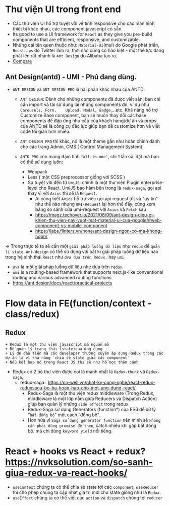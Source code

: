 # Thư viện UI trong front end
+ Các thư viện UI hổ trợ tuyệt vời về tính responsive cho các màn hình thiết bị khác nhau, các component javascript có sẵn.
+ Its good to use a UI framework for `React` as they give you pre-build components that are efficient, responsive, and customizable.
+ Những cái tên quen thuộc như: `Material-UI`(mui) do Google phát triển, `Boostraps` do Twitter làm ra, thời nào cũng có hào kiệt - một thế lực 
đang phất lên rất nhanh là `Ant Design` do Alibaba tạo ra.
+ [Compare](https://stackoverflow.com/questions/63218673/should-i-use-ant-design-or-materialui-or-react-bootstrap)


## Ant Design(antd) - UMI - Phú đang dùng.
+ `ANT DESIGN` và `ANT DESIGN PRO` là hai phần khác nhau của ANTD.
    + `ANT DESIGN`: Dành cho những components đã được viết sẵn, bạn chỉ cần import và tái sử dụng lại những components đó, ví dụ như `Carousels, Form,    Upload, Modal, Badge`,…etc. Khả năng hỗ trợ Customize Base component, bạn sẽ muốn thay đổi các base components để đáp ứng như cầu của khách hàng/dự án và props của ANTD sẽ là công cụ đắc lực giúp bạn dễ customize hơn và viết code tối giản hơn nhiều.

    + `ANT DESIGN PRO` thì khác, nó là một theme gần như hoàn chỉnh dành cho các trang Admin, CMS ( Control Management System).
    + `ANTD PRO` còn mang đậm tính `"all-in-one"`, chỉ 1 lần cài đặt mà bạn có thể sử dụng luôn:
        + Webpack
        + Less ( một CSS preprocessor giống với SCSS )
        + Sự tuyệt vời đến từ  `UmiJS`: chính là một thư viện Plugin enterprise-level cho React. UmiJS bao hàm bên trong là `redux-saga`, gọi api thay vì với `Axios` thì sẽ là `Request`.
            + Ai cũng biết `Axios` hỗ trợ việc gọi api request tốt và "uy tín" như thế nào nhưng `UMI-Request` lại hơn thế đấy, cùng xem bảng so sánh của umi-request với `Axios` và `Fetch` sau
            + https://magz.techover.io/2021/08/09/ant-design-dieu-gi-khien-thu-vien-nay-vuot-mat-material-ui-cua-google/#web-component-vs-mobile-component
            + https://labs.flinters.vn/none/ant-design-ngon-co-ma-khong-ngon/

=> Trong  thực tế  ta sẽ cần một `giải pháp luồng dữ liệu` như `redux` để `quản lí state`. `Ant-design` có thể sử dụng với bất kì giải pháp luồng dữ liệu nào trong hệ sinh thái `React` như `dva dựa trên Redux,` hay `umi`
+ `Dva` là một giải pháp luồng dữ liệu nhẹ dựa trên `redux`.
+ `umi` is a routing-based framework that supports next.js-like conventional routing and various advanced routing functions
+ https://ant.design/docs/react/practical-projects


# Flow data in FE(function/context - class/redux)
## Redux
    + Redux là một thư viện javascript mã nguồn mở
    + Để quản lý trạng thái (state)của ứng dụng
    + Lý do đầu tiên mà các developer thường xuyên áp dụng Redux trong các dự án là vì khả năng `chia sẻ state giữa các component`
    + Nếu kết hợp nó trong React JS thì sẽ như hổ mọc thêm cánh

+ Redux có 2 bộ thư viện được coi là mạnh nhất là `Redux-thunk` và `Redux-saga`, 
    + redux-saga : https://co-well.vn/nhat-ky-cong-nghe/react-redux-reduxsaga-bo-ba-hoan-hao-cho-mot-ung-dung-react/
        + Redux-Saga là một thư viện redux middleware (Trong Redux, middleware là một lớp nằm giữa Reducers và Dispatch Action) giúp bạn quản lý những `side effect` trong redux.
        + Redux-Saga sử dụng Generators (function*) của ES6 để xử lý “`bất đồng bộ`” một cách “đồng bộ”.
        + Hơn nữa vì `Saga sử dụng generator function` nên mình sẽ `không cần phải dùng promise để then`, catch nhiều khi gặp bất đồng bộ. mà chỉ dùng `keyword yield` nổi tiếng.

# React + hooks vs React + redux? https://nvksolution.com/so-sanh-giua-redux-va-react-hooks/
+ `useContext` chúng ta có thể chia sẻ state tới các `component`, `useReducer` thì cho phép chúng ta cập nhật giá trị mới cho state giống như là `Redux`.
+ `useEffect` chúng ta có thể viết các `action` và `dispatch` chúng tới `reducer`